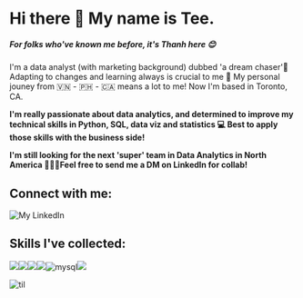 # Hi there 👋 My name is Tee.
##### For folks who've known me before, it's Thanh here 😊

I'm a data analyst (with marketing background) dubbed 'a dream chaser'🦸 Adapting to changes and learning always is crucial to me 🍹 My personal jouney from 🇻🇳 - 🇵🇭 - 🇨🇦 means a lot to me! Now I'm based in Toronto, CA.

**I'm really passionate about data analytics, and determined to improve my technical skills in Python, SQL, data viz and statistics 💻 Best to apply those skills with the business side!**

**I'm still looking for the next 'super' team in Data Analytics in North America 🧑‍🤝‍🧑Feel free to send me a DM on LinkedIn for collab!**

## Connect with me:
![My LinkedIn](https://www.linkedin.com/in/thanhnguyentn/)

## Skills I've collected:
<img src="https://img.shields.io/badge/Python-FFD43B?style=for-the-badge&logo=python&logoColor=darkgreen" /><img src="https://img.shields.io/badge/Pandas-2C2D72?style=for-the-badge&logo=pandas&logoColor=white" /><img src="https://img.shields.io/badge/Numpy-777BB4?style=for-the-badge&logo=numpy&logoColor=white" /><img src="https://img.shields.io/badge/Plotly-239120?style=for-the-badge&logo=plotly&logoColor=white" /><img alt="mysql" src="https://img.shields.io/badge/MySQL-005C84?style=for-the-badge&logo=mysql&logoColor=white"><img src="https://img.shields.io/badge/Google%20Analytics-E37400?style=for-the-badge&logo=google%20analytics&logoColor=white" />

![til](https://raw.githubusercontent.com/hashrocket/hr-til/master/app/assets/images/banner.png)
